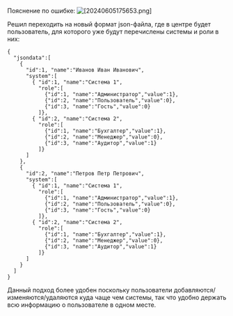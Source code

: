 Пояснение по ошибке:
![[20240605175653.png]]()

Решил переходить на новый формат json-файла, где в центре будет пользователь, для которого уже будут перечислены системы и роли в них:

```
{
  "jsondata":[
    {
      "id":1, "name":"Иванов Иван Иванович",
      "system":[
        { "id":1, "name":"Система 1",
          "role":[
            {"id":1, "name":"Администратор","value":1},
            {"id":2, "name":"Пользователь","value":0},
            {"id":3, "name":"Гость","value":0}
          ]},
        { "id":2, "name":"Система 2",
          "role":[
            {"id":1, "name":"Бухгалтер","value":1},
            {"id":2, "name":"Менеджер","value":0},
            {"id":3, "name":"Аудитор","value":1}
          ]}
      ]
    },
    {
      "id":2, "name":"Петров Петр Петрович",
      "system":[
        { "id":1, "name":"Система 1",
          "role":[
            {"id":1, "name":"Администратор","value":1},
            {"id":2, "name":"Пользователь","value":0},
            {"id":3, "name":"Гость","value":0}
          ]},
        { "id":2, "name":"Система 2",
          "role":[
            {"id":1, "name":"Бухгалтер","value":1},
            {"id":2, "name":"Менеджер","value":0},
            {"id":3, "name":"Аудитор","value":1}
          ]}
      ]
    }
  ]
}
```

Данный подход более удобен поскольку пользователи добавляются/изменяются/удаляются куда чаще чем системы, так что удобно держать всю информацию о пользователе в одном месте.
